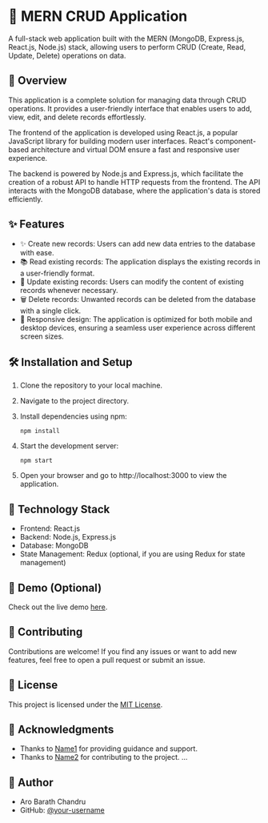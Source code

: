  # 🚀 MERN CRUD Application

A full-stack web application built with the MERN (MongoDB, Express.js, React.js, Node.js) stack, allowing users to perform CRUD (Create, Read, Update, Delete) operations on data.

## 📖 Overview

This application is a complete solution for managing data through CRUD operations. It provides a user-friendly interface that enables users to add, view, edit, and delete records effortlessly.

The frontend of the application is developed using React.js, a popular JavaScript library for building modern user interfaces. React's component-based architecture and virtual DOM ensure a fast and responsive user experience.

The backend is powered by Node.js and Express.js, which facilitate the creation of a robust API to handle HTTP requests from the frontend. The API interacts with the MongoDB database, where the application's data is stored efficiently.

## ✨ Features

- ✨ Create new records: Users can add new data entries to the database with ease.
- 📚 Read existing records: The application displays the existing records in a user-friendly format.
- 🔄 Update existing records: Users can modify the content of existing records whenever necessary.
- 🗑️ Delete records: Unwanted records can be deleted from the database with a single click.
- 📱 Responsive design: The application is optimized for both mobile and desktop devices, ensuring a seamless user experience across different screen sizes.

## 🛠️ Installation and Setup

1. Clone the repository to your local machine.
2. Navigate to the project directory.
3. Install dependencies using npm:

   ```
   npm install
   ```

4. Start the development server:

   ```
   npm start
   ```

5. Open your browser and go to http://localhost:3000 to view the application.

## 🧰 Technology Stack

- Frontend: React.js
- Backend: Node.js, Express.js
- Database: MongoDB
- State Management: Redux (optional, if you are using Redux for state management)

## 🎥 Demo (Optional)

Check out the live demo [here](https://your-app-demo-url).

## 🤝 Contributing

Contributions are welcome! If you find any issues or want to add new features, feel free to open a pull request or submit an issue.

## 📝 License

This project is licensed under the [MIT License](https://opensource.org/licenses/MIT).

 

## 🙏 Acknowledgments

- Thanks to [Name1](https://github.com/name1) for providing guidance and support.
- Thanks to [Name2](https://github.com/name2) for contributing to the project.
...

## 👤 Author

- Aro Barath Chandru
- GitHub: [@your-username](https://github.com/your-username)
```
